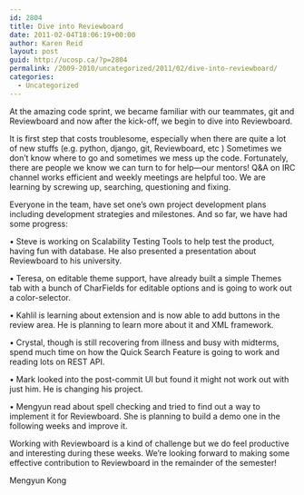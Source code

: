```yaml
---
id: 2804
title: Dive into Reviewboard
date: 2011-02-04T18:06:19+00:00
author: Karen Reid
layout: post
guid: http://ucosp.ca/?p=2804
permalink: /2009-2010/uncategorized/2011/02/dive-into-reviewboard/
categories:
  - Uncategorized
---
```

At the amazing code sprint, we became familiar with our teammates, git and Reviewboard and now after the kick-off, we begin to dive into Reviewboard.

It is first step that costs troublesome, especially when there are quite a lot of new stuffs (e.g. python, django, git, Reviewboard, etc ) Sometimes we don’t know where to go and sometimes we mess up the code. Fortunately, there are people we know we can turn to for help—our mentors! Q&A on IRC channel works efficient and weekly meetings are helpful too. We are learning by screwing up, searching, questioning and fixing.

Everyone in the team, have set one’s own project development plans including development strategies and milestones. And so far, we have had some progress:
	  
• Steve is working on Scalability Testing Tools to help test the product, having fun with database. He also presented a presentation about Reviewboard to his university.
	  
• Teresa, on editable theme support, have already built a simple Themes tab with a bunch of CharFields for editable options and is going to work out a color-selector.
	  
• Kahlil is learning about extension and is now able to add buttons in the review area. He is planning to learn more about it and XML framework.
	  
• Crystal, though is still recovering from illness and busy with midterms, spend much time on how the Quick Search Feature is going to work and reading lots on REST API.
	  
• Mark looked into the post-commit UI but found it might not work out with just him. He is changing his project.
	  
• Mengyun read about spell checking and tried to find out a way to implement it for Reviewboard. She is planning to build a demo one in the following weeks and improve it.
  
Working with Reviewboard is a kind of challenge but we do feel productive and interesting during these weeks. We’re looking forward to making some effective contribution to Reviewboard in the remainder of the semester!

Mengyun Kong